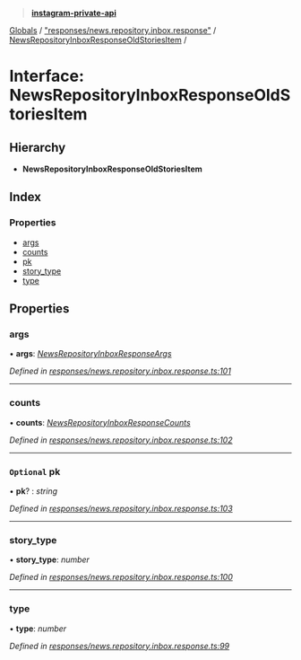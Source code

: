 > **[instagram-private-api](../README.md)**

[Globals](../README.md) / ["responses/news.repository.inbox.response"](../modules/_responses_news_repository_inbox_response_.md) / [NewsRepositoryInboxResponseOldStoriesItem](_responses_news_repository_inbox_response_.newsrepositoryinboxresponseoldstoriesitem.md) /

# Interface: NewsRepositoryInboxResponseOldStoriesItem

## Hierarchy

* **NewsRepositoryInboxResponseOldStoriesItem**

## Index

### Properties

* [args](_responses_news_repository_inbox_response_.newsrepositoryinboxresponseoldstoriesitem.md#args)
* [counts](_responses_news_repository_inbox_response_.newsrepositoryinboxresponseoldstoriesitem.md#counts)
* [pk](_responses_news_repository_inbox_response_.newsrepositoryinboxresponseoldstoriesitem.md#optional-pk)
* [story_type](_responses_news_repository_inbox_response_.newsrepositoryinboxresponseoldstoriesitem.md#story_type)
* [type](_responses_news_repository_inbox_response_.newsrepositoryinboxresponseoldstoriesitem.md#type)

## Properties

###  args

• **args**: *[NewsRepositoryInboxResponseArgs](_responses_news_repository_inbox_response_.newsrepositoryinboxresponseargs.md)*

*Defined in [responses/news.repository.inbox.response.ts:101](https://github.com/dilame/instagram-private-api/blob/3e16058/src/responses/news.repository.inbox.response.ts#L101)*

___

###  counts

• **counts**: *[NewsRepositoryInboxResponseCounts](_responses_news_repository_inbox_response_.newsrepositoryinboxresponsecounts.md)*

*Defined in [responses/news.repository.inbox.response.ts:102](https://github.com/dilame/instagram-private-api/blob/3e16058/src/responses/news.repository.inbox.response.ts#L102)*

___

### `Optional` pk

• **pk**? : *string*

*Defined in [responses/news.repository.inbox.response.ts:103](https://github.com/dilame/instagram-private-api/blob/3e16058/src/responses/news.repository.inbox.response.ts#L103)*

___

###  story_type

• **story_type**: *number*

*Defined in [responses/news.repository.inbox.response.ts:100](https://github.com/dilame/instagram-private-api/blob/3e16058/src/responses/news.repository.inbox.response.ts#L100)*

___

###  type

• **type**: *number*

*Defined in [responses/news.repository.inbox.response.ts:99](https://github.com/dilame/instagram-private-api/blob/3e16058/src/responses/news.repository.inbox.response.ts#L99)*